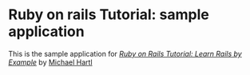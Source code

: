 # Ruby on rails Tutorial: sample application

This is the sample application for
[*Ruby on Rails Tutorial: Learn Rails by Example*](http://railstutorial.org/)
by [Michael Hartl](http://www/michaelhertl.com/)
